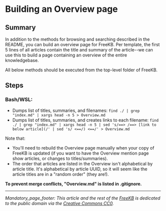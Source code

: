 # Building an Overview page

## Summary
In addition to the methods for browsing and searching described in the README, you can build an overview page for FreeKB.  Per template, the first 5 lines of all articles contain the title and summary of the article--we can use this to build a page containing an overview of the entire knowledgebase.

All below methods should be executed from the top-level folder of FreeKB.

## Steps
### Bash/WSL:

- Dumps list of titles, summaries, and filenames:  `find ./ | grep "index.md" | xargs head -n 5 > Overview.md`
- Dumps list of titles, summaries, and creates links to each filename:  `find ./ | grep "index.md" | xargs head -n 5 | sed 's/==> /==> [link to below article](/' | sed 's/ <==/) <==/' > Overview.md`

Note that:
- You'll need to rebuild the Overview page manually when your copy of FreeKB is updated (if you want to have the Overview mention page show articles, or changes to titles/summaries).
- The order that articles are listed in the Overview isn't alphabetical by article title.  It's alphabetical by article UUID, so it will seem like the article titles are in a "random order" (they are!).
    

**To prevent merge conflicts, "Overview.md" is listed in .gitignore.**



*** 
_Mandatory_page_footer: This article and the rest of the [FreeKB](../README.md) is dedicated to the public domain via the [Creative Commons CC0](../LICENSE.md)._


